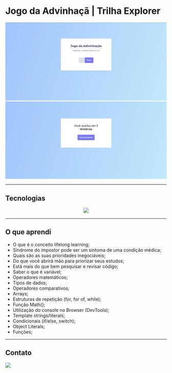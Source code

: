# Jogo da Advinhaçã | Trilha Explorer

![preview1](.github/preview1.png)
![preview2](.github/preview2.png)

---

## Tecnologias

<p align="center">
  <a href="https://skillicons.dev">
    <img src="https://skillicons.dev/icons?i=vscode,figma,html,css,javascript,git,github" />
  </a>
</p>

---

## O que aprendi

- O que é o conceito lifelong learning;
- Síndrome do impostor pode ser um sintoma de uma condição médica;
- Quais são as suas prioridades inegociáveis;
- Do que você abrirá mão para priorizar seus estudos;
- Está mais do que bem pesquisar e revisar código;
- Saber o que é variável;
- Operadores matemáticos;
- Tipos de dados;
- Operadores comparativos;
- Arrays;
- Estruturas de repetição (for, for of, while);
- Função Math();
- Utilização do console no Browser (DevTools);
- Template strings/literals;
- Condicionais (if/else, switch);
- Object Literals;
- Funções;

---

## Contato

<a href = "mailto:probertos717@gmail.com"><img src="https://img.shields.io/badge/Gmail-D14836?style=for-the-badge&logo=gmail&logoColor=white" target="_blank">
